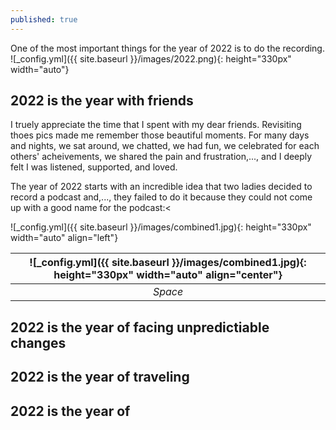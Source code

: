 ```yaml
---
published: true
---
```


One of the most important things for the year of 2022 is to do the recording.
![_config.yml]({{ site.baseurl }}/images/2022.png){: height="330px" width="auto"}
## 2022 is the year with friends
I truely appreciate the time that I spent with my dear friends. Revisiting thoes pics made me remember those beautiful moments. For many days and nights, we sat around, we chatted, we had fun, we celebrated for each others' acheivements, we shared the pain and frustration,..., and I deeply felt I was listened, supported, and loved.

The year of 2022 starts with an incredible idea that two ladies decided to record a podcast and,..., they failed to do it because they could not come up with a good name for the podcast:<

![_config.yml]({{ site.baseurl }}/images/combined1.jpg){: height="330px" width="auto" align="left"}

|![_config.yml]({{ site.baseurl }}/images/combined1.jpg){: height="330px" width="auto" align="center"}| 
|:--:| 
| *Space* |


## 2022 is the year of facing unpredictiable changes


## 2022 is the year of traveling

## 2022 is the year of
